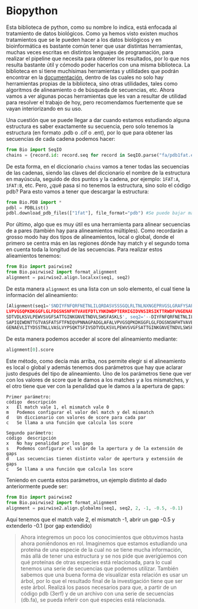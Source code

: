 # Biopython
Esta biblioteca de python, como su nombre lo indica, está enfocada al tratamiento de datos biológicos. Como ya hemos visto existen muchos tratamientos que se le pueden hacer a los datos biológicos y en bioinformática es bastante común tener que usar distintas herramientas, muchas veces escritas en distintos lenguajes de programación, para realizar el pipeline que necesita para obtener los resultados, por lo que nos resulta bastante útil y cómodo poder hacerlos con una misma biblioteca.
La biblioteca en sí tiene muchísimas herramientas y utilidades que podrán encontrar en la [documentación](https://biopython.org/wiki/Documentation), dentro de las cuales no solo hay herramientas propias de la biblioteca, sino otras utilidades, tales como algoritmos de alineamiento o de búsqueda de secuencias, etc. Ahora vamos a ver algunas pocas herramientas que les van a resultar de utilidad para resolver el trabajo de hoy, pero recomendamos fuertemente que se vayan interiorizando en su uso.

Una cuestión que se puede llegar a dar cuando estamos estudiando alguna estructura es saber exactamente su secuencia, pero solo tenemos la estructura (en formato .pdb o .cif o .ent), por lo que para obtener las secuencias de cada cadena podemos hacer:

```python
from Bio import SeqIO
chains = {record.id: record.seq for record in SeqIO.parse("fa/pdb1fat.ent", "pdb-atom")}
```

De esta forma, en el diccionario `chains` vamos a tener todas las secuencias de las cadenas, siendo las claves del diccionario el nombre de la estructura en mayúscula, seguido de dos puntos y la cadena, por ejemplo: `1FAT:A`, `1FAT:B`, etc.
Pero, ¿qué pasa si no tenemos la estructura, sino solo el código pdb? Para esto vamos a tener que descargar la estructura:

```python
from Bio.PDB import *
pdbl = PDBList() 
pdbl.download_pdb_files(["1fat"], file_format="pdb") #Se puede bajar más de una estructura a la vez
```

Por último, algo que es muy útil es una herramienta para alinear secuencias de a pares (también hay para alineamientos múltiples). Como recordarán a grosso modo hay dos tipos de alineamientos, local o global, donde el primero se centra más en las regiones dónde hay match y el segundo toma en cuenta toda la longitud de las secuencias. Para realizar estos alieamientos tenemos:

```python
from Bio import pairwise2
from Bio.pairwise2 import format_alignment
alignment = pairwise2.align.localxx(seq1, seq2)

```

De esta manera `alignment` es una lista con un solo elemento, el cual tiene la información del alineamiento:

```python
[Alignment(seq1='SNDIYFNFQRFNETNLILQRDASVSSSGQLRLTNLNXNGEPRVGSLGRAFYSAPIQIWDNTTGTVASFATSFTFNIQVPNNAGPADGLAFA
LVPVGSQPKDKGGFLGLFDGSNSNFHTVAVEFDTLYNKDWDPTERHIGIDVNSIRSIKTTRWDFVNGENAEVLITYDSSTNLLVASLVYPSQKTSFIV
SDTVDLKSVLPEWVSVGFSATTGINKGNVETNDVLSWSFASKLS', seq2='--DIYFNFQRFNETNLILQRDASVSSSGQLRLTNLNXNGEPRVGSLGRAFY
SAPIQIWDNTTGTVASFATSFTFNIQVPNNAGPADGLAFALVPVGSQPKDKGGFLGLFDGSNSNFHTVAVEFDTLYNKDWDPTERHIGIDVNSIRSIKTTRWDFVN
GENAEVLITYDSSTNLLVASLVYPSQKTSFIVSDTVDLKSVLPEWVSVGFSATTGINKGNVETNDVLSWSFASK--', score=229.0, start=2, end=231)]
```

De esta manera podemos acceder al score del alineamiento mediante:

```python
alignment[0].score
```

Este método, como decía más arriba, nos permite elegir si el alineamiento es local o global y además tenemos dos parámetros que hay que aclarar justo después del tipo de alineamiento. Uno de los parámetros tiene que ver con los valores de score que le damos a los matches y a los mismatches, y el otro tiene que ver con la penalidad que le damos a la apertura de gaps:

```
Primer parámetro:
código	descripción
x	El match vale 1, el mismatch vale 0
m	Podemos configurar el valor del match y del mismatch
d	Un diccionario con valores de score para cada par
c	Se llama a una función que calcula los score

Segundo parámetro:
código	descripción
x	No hay penalidad por los gaps
s	Podemos configurar el valor de la apertura y de la extensión de gaps
d	Las secuencias tienen distinto valor de apertura y extensión de gaps
c	Se llama a una función que calcula los score
```

Teniendo en cuenta estos parámetros, un ejemplo distinto al dado anteriormente puede ser:

```python
from Bio import pairwise2
from Bio.pairwise2 import format_alignment
alignment = pairwise2.align.globalms(seq1, seq2, 2, -1, -0.5, -0.1)
```

Aquí tenemos que el match vale 2, el mismatch -1, abrir un gap -0.5 y extenderlo -0.1 (por gap extendido)

> Ahora integremos un poco los conocimientos que obtuvimos hasta ahora poniéndonos en rol. Imaginemos que estamos estudiando una proteína de una especie de la cual no se tiene mucha información, más allá de tener una estructura y se nos pide que averigüemos con qué proteínas de otras especies está relacionada, para lo cual tenemos una serie de secuencias que podemos utilizar. También sabemos que una buena forma de visualizar esta relación es usar un árbol, por lo que el resultado final de la investigación tiene que ser este árbol.
> Realizá los pasos necesarios para que, a partir de un código pdb (3erf) y de un archivo con una serie de secuencias (db.fa), se pueda inferir con qué especies está relacionada.